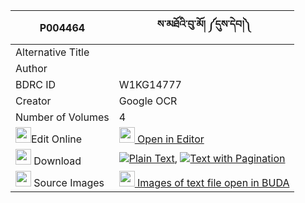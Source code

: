 |P004464|ས་མཐོའི་བུ་མོ། ༼དུས་དེབ།༽ 
| --- | --- 
|Alternative Title |
|Author | 
|BDRC ID | W1KG14777
|Creator | Google OCR
|Number of Volumes| 4
|<img width="25" src="https://img.icons8.com/color/25/000000/edit-property.png">Edit Online| [<img width="25" src="https://avatars.githubusercontent.com/u/45091458?s=200&v=4"> Open in Editor](http://editor.openpecha.org/P004464)
|<img width="25" src="https://img.icons8.com/fluent/48/000000/download-2.png"/>  Download | [![](https://img.icons8.com/color/20/000000/txt.png)Plain Text](https://github.com/Openpecha/P004464/releases/download/v1/sato_i_bumo_du_deb_plain_P004464.zip), [![](https://img.icons8.com/color/20/000000/txt.png)Text with Pagination](https://github.com/Openpecha/P004464/releases/download/v1/sato_i_bumo_du_deb_pages_P004464.zip)
|<img width="25" src="https://img.icons8.com/plasticine/100/000000/pictures-folder.png"/>  Source Images | [<img width="25" src="https://library.bdrc.io/icons/BUDA-small.svg"> Images of text file open in BUDA](https://library.bdrc.io/show/bdr:W1KG14777)